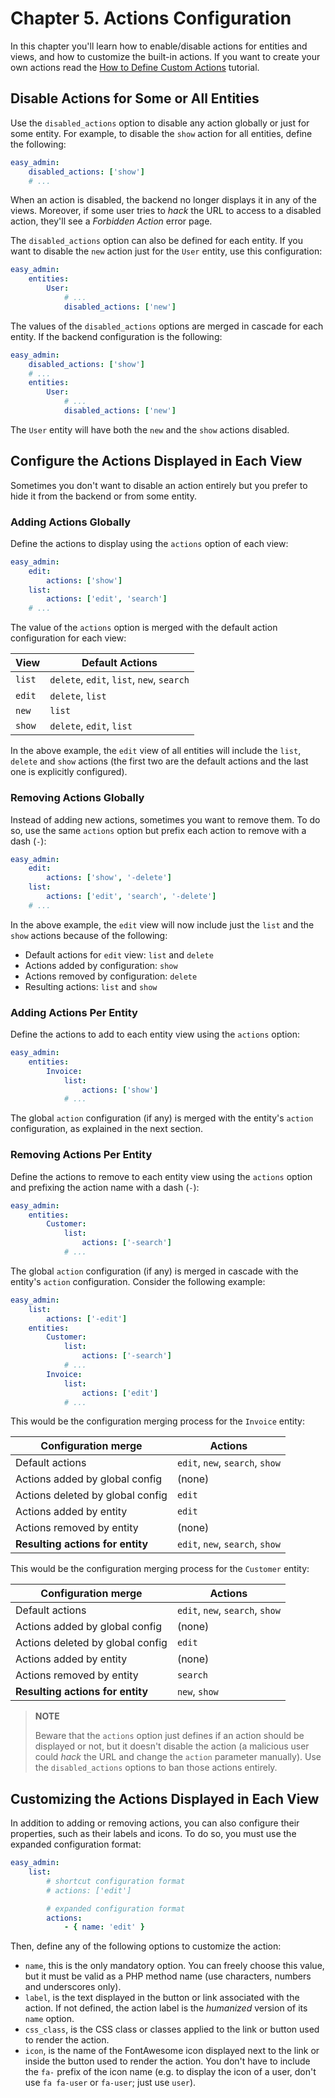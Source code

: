 Chapter 5. Actions Configuration
================================

In this chapter you'll learn how to enable/disable actions for entities and
views, and how to customize the built-in actions. If you want to create your own
actions read the [How to Define Custom Actions][1] tutorial.

Disable Actions for Some or All Entities
----------------------------------------

Use the `disabled_actions` option to disable any action globally or just for
some entity. For example, to disable the `show` action for all entities, define
the following:

```yaml
easy_admin:
    disabled_actions: ['show']
    # ...
```

When an action is disabled, the backend no longer displays it in any of the
views. Moreover, if some user tries to *hack* the URL to access to a disabled
action, they'll see a *Forbidden Action* error page.

The `disabled_actions` option can also be defined for each entity. If you want
to disable the `new` action just for the `User` entity, use this configuration:

```yaml
easy_admin:
    entities:
        User:
            # ...
            disabled_actions: ['new']
```

The values of the `disabled_actions` options are merged in cascade for each
entity. If the backend configuration is the following:

```yaml
easy_admin:
    disabled_actions: ['show']
    # ...
    entities:
        User:
            # ...
            disabled_actions: ['new']
```

The `User` entity will have both the `new` and the `show` actions disabled.

Configure the Actions Displayed in Each View
--------------------------------------------

Sometimes you don't want to disable an action entirely but you prefer to hide it
from the backend or from some entity.

### Adding Actions Globally

Define the actions to display using the `actions` option of each view:

```yaml
easy_admin:
    edit:
        actions: ['show']
    list:
        actions: ['edit', 'search']
    # ...
```

The value of the `actions` option is merged with the default action
configuration for each view:

| View   | Default Actions
| ------ | -----------------------------------------
| `list` | `delete`, `edit`, `list`, `new`, `search`
| `edit` | `delete`, `list`
| `new`  | `list`
| `show` | `delete`, `edit`, `list`

In the above example, the `edit` view of all entities will include the `list`,
`delete` and `show` actions (the first two are the default actions and the last
one is explicitly configured).

### Removing Actions Globally

Instead of adding new actions, sometimes you want to remove them. To do so, use
the same `actions` option but prefix each action to remove with a dash (`-`):

```yaml
easy_admin:
    edit:
        actions: ['show', '-delete']
    list:
        actions: ['edit', 'search', '-delete']
    # ...
```

In the above example, the `edit` view will now include just the `list` and the
`show` actions because of the following:

  * Default actions for `edit` view: `list` and `delete`
  * Actions added by configuration: `show`
  * Actions removed by configuration: `delete`
  * Resulting actions: `list` and `show`

### Adding Actions Per Entity

Define the actions to add to each entity view using the `actions` option:

```yaml
easy_admin:
    entities:
        Invoice:
            list:
                actions: ['show']
            # ...
```

The global `action` configuration (if any) is merged with the entity's `action`
configuration, as explained in the next section.

### Removing Actions Per Entity

Define the actions to remove to each entity view using the `actions` option and
prefixing the action name with a dash (`-`):

```yaml
easy_admin:
    entities:
        Customer:
            list:
                actions: ['-search']
            # ...
```

The global `action` configuration (if any) is merged in cascade with the
entity's `action` configuration. Consider the following example:

```yaml
easy_admin:
    list:
        actions: ['-edit']
    entities:
        Customer:
            list:
                actions: ['-search']
            # ...
        Invoice:
            list:
                actions: ['edit']
            # ...
```

This would be the configuration merging process for the `Invoice` entity:

| Configuration merge              | Actions
| -------------------------------- | -------------------------------
| Default actions                  | `edit`, `new`, `search`, `show`
| Actions added by global config   | (none)
| Actions deleted by global config | `edit`
| Actions added by entity          | `edit`
| Actions removed by entity        | (none)
| **Resulting actions for entity** | `edit`, `new`, `search`, `show`

This would be the configuration merging process for the `Customer` entity:

| Configuration merge              | Actions
| -------------------------------- | -------------------------------
| Default actions                  | `edit`, `new`, `search`, `show`
| Actions added by global config   | (none)
| Actions deleted by global config | `edit`
| Actions added by entity          | (none)
| Actions removed by entity        | `search`
| **Resulting actions for entity** | `new`, `show`

> **NOTE**
>
> Beware that the `actions` option just defines if an action should be
> displayed or not, but it doesn't disable the action (a malicious user could
> *hack* the URL and change the `action` parameter manually). Use the
> `disabled_actions` options to ban those actions entirely.

Customizing the Actions Displayed in Each View
----------------------------------------------

In addition to adding or removing actions, you can also configure their
properties, such as their labels and icons. To do so, you must use the expanded configuration format:

```yaml
easy_admin:
    list:
        # shortcut configuration format
        # actions: ['edit']

        # expanded configuration format
        actions:
            - { name: 'edit' }
```

Then, define any of the following options to customize the action:

  * `name`, this is the only mandatory option. You can freely choose this value,
    but it must be valid as a PHP method name (use characters, numbers and
    underscores only).
  * `label`, is the text displayed in the button or link associated with the
    action. If not defined, the action label is the *humanized* version of its
    `name` option.
  * `css_class`, is the CSS class or classes applied to the link or button used
    to render the action.
  * `icon`, is the name of the FontAwesome icon displayed next to the link or
    inside the button used to render the action. You don't have to include the
    `fa-` prefix of the icon name (e.g. to display the icon of a user, don't
    use `fa fa-user` or `fa-user`; just use `user`).

[1]: ../tutorials/custom-actions.md
